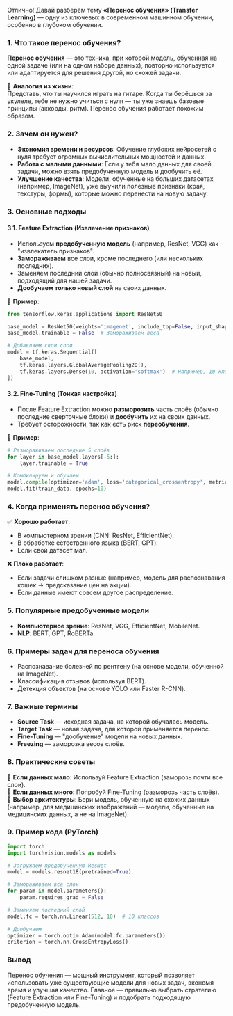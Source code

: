 Отлично! Давай разберём тему **«Перенос обучения» (Transfer Learning)** — одну из ключевых в современном машинном обучении, особенно в глубоком обучении.  

### **1. Что такое перенос обучения?**  
**Перенос обучения** — это техника, при которой модель, обученная на одной задаче (или на одном наборе данных), повторно используется или адаптируется для решения другой, но схожей задачи.  

📌 **Аналогия из жизни**:  
Представь, что ты научился играть на гитаре. Когда ты берёшься за укулеле, тебе не нужно учиться с нуля — ты уже знаешь базовые принципы (аккорды, ритм). Перенос обучения работает похожим образом.  

### **2. Зачем он нужен?**  
- **Экономия времени и ресурсов**: Обучение глубоких нейросетей с нуля требует огромных вычислительных мощностей и данных.  
- **Работа с малыми данными**: Если у тебя мало данных для своей задачи, можно взять предобученную модель и дообучить её.  
- **Улучшение качества**: Модели, обученные на больших датасетах (например, ImageNet), уже выучили полезные признаки (края, текстуры, формы), которые можно перенести на новую задачу.  

### **3. Основные подходы**  
#### **3.1. Feature Extraction (Извлечение признаков)**  
- Используем **предобученную модель** (например, ResNet, VGG) как "извлекатель признаков".  
- **Замораживаем** все слои, кроме последнего (или нескольких последних).  
- Заменяем последний слой (обычно полносвязный) на новый, подходящий для нашей задачи.  
- **Дообучаем только новый слой** на своих данных.  

🔹 **Пример**:  
```python
from tensorflow.keras.applications import ResNet50

base_model = ResNet50(weights='imagenet', include_top=False, input_shape=(224, 224, 3))
base_model.trainable = False  # Замораживаем веса

# Добавляем свои слои
model = tf.keras.Sequential([
    base_model,
    tf.keras.layers.GlobalAveragePooling2D(),
    tf.keras.layers.Dense(10, activation='softmax')  # Например, 10 классов
])
```

#### **3.2. Fine-Tuning (Тонкая настройка)**  
- После Feature Extraction можно **разморозить** часть слоёв (обычно последние сверточные блоки) и **дообучить** их на своих данных.  
- Требует осторожности, так как есть риск **переобучения**.  

🔹 **Пример**:  
```python
# Размораживаем последние 5 слоёв
for layer in base_model.layers[-5:]:
    layer.trainable = True

# Компилируем и обучаем
model.compile(optimizer='adam', loss='categorical_crossentropy', metrics=['accuracy'])
model.fit(train_data, epochs=10)
```

### **4. Когда применять перенос обучения?**  
✅ **Хорошо работает**:  
- В компьютерном зрении (CNN: ResNet, EfficientNet).  
- В обработке естественного языка (BERT, GPT).  
- Если свой датасет мал.  

❌ **Плохо работает**:  
- Если задачи слишком разные (например, модель для распознавания кошек → предсказание цен на акции).  
- Если данные имеют совсем другое распределение.  

### **5. Популярные предобученные модели**  
- **Компьютерное зрение**: ResNet, VGG, EfficientNet, MobileNet.  
- **NLP**: BERT, GPT, RoBERTa.  

### **6. Примеры задач для переноса обучения**  
- Распознавание болезней по рентгену (на основе модели, обученной на ImageNet).  
- Классификация отзывов (используя BERT).  
- Детекция объектов (на основе YOLO или Faster R-CNN).  

### **7. Важные термины**  
- **Source Task** — исходная задача, на которой обучалась модель.  
- **Target Task** — новая задача, для которой применяется перенос.  
- **Fine-Tuning** — "дообучение" модели на новых данных.  
- **Freezing** — заморозка весов слоёв.  

### **8. Практические советы**  
🔹 **Если данных мало**: Используй Feature Extraction (заморозь почти все слои).  
🔹 **Если данных много**: Попробуй Fine-Tuning (разморозь часть слоёв).  
🔹 **Выбор архитектуры**: Бери модель, обученную на схожих данных (например, для медицинских изображений — модели, обученные на медицинских данных, а не на ImageNet).  

### **9. Пример кода (PyTorch)**  
```python
import torch
import torchvision.models as models

# Загружаем предобученную ResNet
model = models.resnet18(pretrained=True)

# Замораживаем все слои
for param in model.parameters():
    param.requires_grad = False

# Заменяем последний слой
model.fc = torch.nn.Linear(512, 10)  # 10 классов

# Дообучаем
optimizer = torch.optim.Adam(model.fc.parameters())
criterion = torch.nn.CrossEntropyLoss()
```

### **Вывод**  
Перенос обучения — мощный инструмент, который позволяет использовать уже существующие модели для новых задач, экономя время и улучшая качество. Главное — правильно выбрать стратегию (Feature Extraction или Fine-Tuning) и подобрать подходящую предобученную модель.  